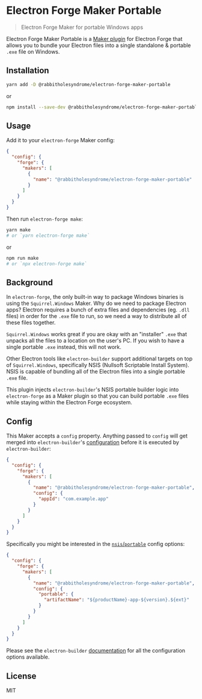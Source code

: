 # Electron Forge Maker Portable

> Electron Forge Maker for portable Windows apps

Electron Forge Maker Portable is a [Maker plugin](https://www.electronforge.io/config/makers) for Electron Forge that allows you to bundle your Electron files into a single standalone & portable `.exe` file on Windows.

## Installation

```bash
yarn add -D @rabbitholesyndrome/electron-forge-maker-portable
```

or

```bash
npm install --save-dev @rabbitholesyndrome/electron-forge-maker-portable
```

## Usage

Add it to your `electron-forge` Maker config:

```json
{
  "config": {
    "forge": {
      "makers": [
        {
          "name": "@rabbitholesyndrome/electron-forge-maker-portable"
        }
      ]
    }
  }
}
```

Then run `electron-forge make`:

```bash
yarn make
# or `yarn electron-forge make`
```

or

```bash
npm run make
# or `npx electron-forge make`
```

## Background

In `electron-forge`, the only built-in way to package Windows binaries is using the `Squirrel.Windows` Maker. Why do we need to package Electron apps? Electron requires a bunch of extra files and dependencies (eg. `.dll` files) in order for the `.exe` file to run, so we need a way to distribute all of these files together.

`Squirrel.Windows` works great if you are okay with an "installer" `.exe` that unpacks all the files to a location on the user's PC. If you wish to have a single portable `.exe` instead, this will not work.

Other Electron tools like `electron-builder` support additional targets on top of `Squirrel.Windows`, specifically NSIS (Nullsoft Scriptable Install System). NSIS is capable of bundling all of the Electron files into a single portable `.exe` file.

This plugin injects `electron-builder`'s NSIS portable builder logic into `electron-forge` as a Maker plugin so that you can build portable `.exe` files while staying within the Electron Forge ecosystem.

## Config

This Maker accepts a `config` property. Anything passed to `config` will get merged into `electron-builder`'s [configuration](https://www.electron.build/configuration/configuration) before it is executed by `electron-builder`:

```json
{
  "config": {
    "forge": {
      "makers": [
        {
          "name": "@rabbitholesyndrome/electron-forge-maker-portable",
          "config": {
            "appId": "com.example.app"
          }
        }
      ]
    }
  }
}
```

Specifically you might be interested in the [`nsis`/`portable`](https://www.electron.build/configuration/nsis) config options:

```json
{
  "config": {
    "forge": {
      "makers": [
        {
          "name": "@rabbitholesyndrome/electron-forge-maker-portable",
          "config": {
            "portable": {
              "artifactName": "${productName}-app-${version}.${ext}"
            }
          }
        }
      ]
    }
  }
}
```

Please see the `electron-builder` [documentation](https://www.electron.build/configuration/configuration) for all the configuration options available.

## License

MIT
